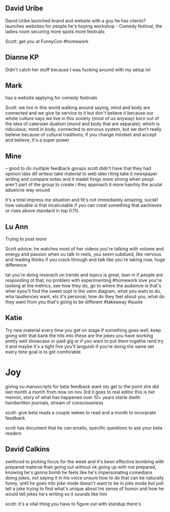 
## David Uribe
David Uribe launched brand and website with a guy
he has clients?
launches websites for people
he's hoping workshop - Comedy festival, the ladies room
securing more spots more festivals

Scott: get you at FunnyCon #homework 

## Dianne KP
Didn't catch her stuff because I was fucking around with my setup lol

## Mark 
has a website
applying for comedy festivals

Scott: we live in this world walking around saying, mind and body are connected and we give lip service to it but don't believe it because our whole culture says we live in this scoiety (most of us anyway) born out of the idea of catersian dualism (mond and body that are separate); which is ridiculous; mind in body, connected to enrvous system, but we don't really believe because of cultural traditions; if you change mindset and accept and believe, it's a super power

## Mine

– good to do multiple feedback gorups
scott didn't have that
they had opinion labs
dif writesr take material to web ideo riting
take it newspaper writing
and compare notes
and it madet hings more strong
when peopl aren't part of the group to create i
they approach it more hasrhly
the acutal adueicne way wouod

it's a total impress me situation
and fit's not immediately amazing, sucsk!
how valuable is that
incalculable
if you can creat something that aachieves or rises above standard
in top 0.1%

## Lu Ann
Trying to post more

Scott advice: he watches most of her videos
you're talking with volume and energy and passion
when ou talk in reels, you seem subdued, like nervous and reading
thinks if you crack through and talk like you're taking now, huge difference

tat you're doing reserach on trends and topics is great, lean in
if people are responding ot that, no problem with experimenting #homework 
love you're looking at the metrics, see how they do, go to where the audeince is
that's wher eyou'll find the sweet sopt in the venn diagram, what you watn to do, wha taudiences want, etc
it's personal, how do they feel about you, what do they want from you that's going to be different #takeaway #quote 

## Katie
Try new material every time you get on stage
if something goes well, keep going with that
bank the hits into these are the jokes you have working pretty well
showcase or paid gig
or if you want to put them togethe rand try it and maybe it's a tight five
you'll languish if you're doing the same set every time
goal is to get comforable

# Joy
giving ou manuscripts for beta feedback
want sto get to the point she did last month
a month from now on nov 3rd it goes to real editor
this is her memoir, story of what has happened over 10+ years
starte dwith handwritten journals, stream of consciousness

scott: give beta reads a couple wekes to read
and a month to incorprate feedback

scott has document that he can emailo, specific questions to ask your beta readers

## David Calkins
swithced to picking focus for the week and it's been effective
bombing with prepared material than going out without
ok going up with not prepared, knowing he's gonna bomb
he feels like he's impersonating comedians doing jokes, not saying it in his voice
unsure how to do that
can be naturally funny, until he goes into joke mode
doesn't want to be in joke mode but just tell a joke
trying to find what's unique about his sense of humor and how he would tell jokes he's writing so it sounds like him

scott: it's a vital thing you have to figure out with standup
there's